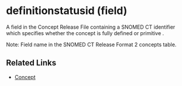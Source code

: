 # definitionstatusid (field)

A field in the Concept Release File containing a SNOMED CT identifier which specifies whether the concept is fully defined or primitive .

Note: Field name in the SNOMED CT Release Format 2 concepts table.

## Related Links

* [Concept](../appendix-b-specification-reference-information-1/concept-file.md)

